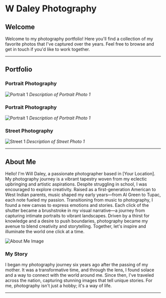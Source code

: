 # W Daley Photography

## Welcome
Welcome to my photography portfolio! Here you'll find a collection of my favorite photos that I've captured over the years. Feel free to browse and get in touch if you'd like to work together.


---

## Portfolio

### Portrait Photography
![Portrait 1](link-to-your-portrait-photo-1.jpg)
*Description of Portrait Photo 1*

### Portrait Photography
![Portrait 1](link-to-your-portrait-photo-1.jpg)
*Description of Portrait Photo 1*

### Street Photography
![Street 1](link-to-your-street-photo-1.jpg)
*Description of Street Photo 1*

---

## About Me
Hello! I'm Will Daley, a passionate photographer based in [Your Location]. My photography journey is a vibrant tapestry woven from my eclectic upbringing and artistic aspirations. Despite struggling in school, I was encouraged to explore creativity. Raised as a first-generation American to West Indian parents, music shaped my early years—from Al Green to Tupac, each note fueled my passion. Transitioning from music to photography, I found a new canvas to express emotions and stories. Each click of the shutter became a brushstroke in my visual narrative—a journey from capturing intimate portraits to vibrant landscapes. Driven by a thirst for knowledge and a desire to push boundaries, photography became my avenue to blend creativity and storytelling. Together, let's inspire and illuminate the world one click at a time.

![About Me Image](link-to-your-about-me-image.jpg)

### My Story
I began my photography journey six years ago after the passing of my mother. It was a transformative time, and through the lens, I found solace and a way to connect with the world around me. Since then, I've traveled across the nation, capturing stunning images that tell unique stories. For me, photography isn't just a hobby; it's a way of life.

---